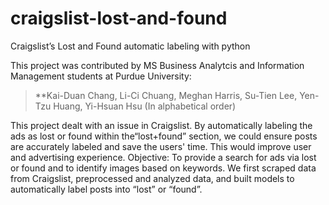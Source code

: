 # craigslist-lost-and-found
Craigslist’s Lost and Found automatic labeling with python

This project was contributed by MS Business Analytcis and Information Management students at Purdue University:
> **Kai-Duan Chang, Li-Ci Chuang, Meghan Harris, Su-Tien Lee, Yen-Tzu Huang, Yi-Hsuan Hsu (In alphabetical order)

This project dealt with an issue in Craigslist. By automatically labeling the ads as lost or found within the“lost+found” section, we could ensure posts are accurately labeled and save the users' time. This would improve user and advertising experience. Objective: To provide a search for ads via lost or found and to identify images based on keywords. 
We first scraped data from Craigslist, preprocessed and analyzed data, and built models to automatically label posts into “lost” or “found”.
